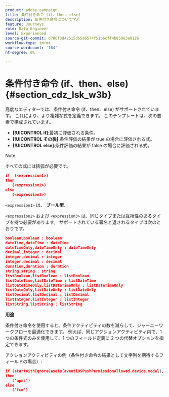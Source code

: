 ```yaml
---
product: adobe campaign
title: 条件付き命令 (if、then、else)
description: 条件付き命令について学ぶ
feature: Journeys
role: Data Engineer
level: Experienced
source-git-commit: d786f3d42515d65a6574f51b6cff4b85063a0126
workflow-type: tm+mt
source-wordcount: '164'
ht-degree: 0%

---
```


# 条件付き命令 (if、then、else) {#section_cdz_lsk_w3b}

高度なエディターでは、条件付き命令 (if、then、else) がサポートされています。 これにより、より複雑な式を定義できます。 このテンプレートは、次の要素で構成されています。

* **[!UICONTROL if]**:最初に評価される条件。
* **[!UICONTROL その後]**:条件評価の結果が true の場合に評価される式。
* **[!UICONTROL else]**:条件評価の結果が false の場合に評価される式。

>[!NOTE]
>
>すべての式には括弧が必要です。

```json
if  (<expression1>)
then
   (<expression2>)
else
   (<expression3>)
```

`<expression1>` は、 **ブール型**.

`<expression2>` および `<expression3>` は、同じタイプまたは互換性のあるタイプを持つ必要があります。 サポートされている署名と返されるタイプは次のとおりです。

```json
boolean,boolean : boolean
dateTime,dateTime : dateTime
dateTimeOnly,dateTimeOnly : dateTimeOnly
decimal,integer : decimal
integer,decimal : integer
integer,decimal : decimal
duration,duration : duration
string,string : string
listBoolean,listBoolean : listBoolean
listDateTime,listDateTime : listDateTime
listDateTimeOnly,listDateTimeOnly : listDateTimeOnly
listDateOnly,listDateOnly : listDateOnly
listDecimal,listDecimal : listDecimal
listInteger,listInteger : listInteger
listString,listString : listString
```

**用途**

条件付き命令を使用すると、条件アクティビティの数を減らして、ジャーニーワークフローを最適化できます。 例えば、同じアクションアクティビティ内で、1 つの条件式のみを使用して、1 つのフィールド定義に 2 つの代替オプションを指定できます。

アクションアクティビティの例（条件付き命令の結果として文字列を期待するフィールドの場合）:

```json
if (startWithIgnoreCase(@{eventiOSPushPermissionAllowed.device.model}, 'iPad') or startWithIgnoreCase(@{eventiOSPushPermissionAllowed.device.model}, 'iOS'))
then
   ('apns')
else
   ('fcm')
```

